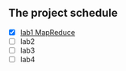 ## The project schedule

- [x] [lab1 MapReduce](labs/lab1/README.md)
- [ ] lab2
- [ ] lab3
- [ ] lab4